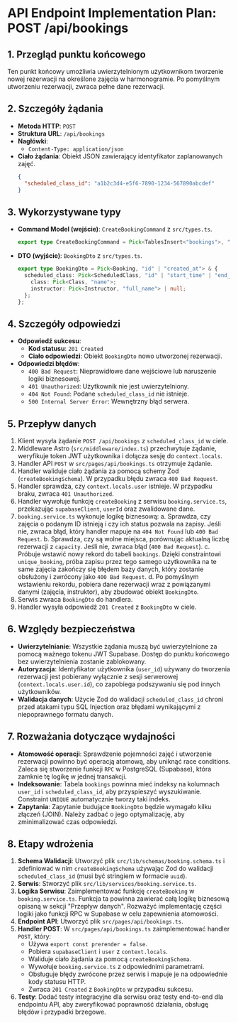 # API Endpoint Implementation Plan: POST /api/bookings

## 1. Przegląd punktu końcowego
Ten punkt końcowy umożliwia uwierzytelnionym użytkownikom tworzenie nowej rezerwacji na określone zajęcia w harmonogramie. Po pomyślnym utworzeniu rezerwacji, zwraca pełne dane rezerwacji.

## 2. Szczegóły żądania
- **Metoda HTTP**: `POST`
- **Struktura URL**: `/api/bookings`
- **Nagłówki**:
  - `Content-Type: application/json`
- **Ciało żądania**: Obiekt JSON zawierający identyfikator zaplanowanych zajęć.
  ```json
  {
    "scheduled_class_id": "a1b2c3d4-e5f6-7890-1234-567890abcdef"
  }
  ```

## 3. Wykorzystywane typy
- **Command Model (wejście)**: `CreateBookingCommand` z `src/types.ts`.
  ```typescript
  export type CreateBookingCommand = Pick<TablesInsert<"bookings">, "scheduled_class_id">;
  ```
- **DTO (wyjście)**: `BookingDto` z `src/types.ts`.
  ```typescript
  export type BookingDto = Pick<Booking, "id" | "created_at"> & {
    scheduled_class: Pick<ScheduledClass, "id" | "start_time" | "end_time"> & {
      class: Pick<Class, "name">;
      instructor: Pick<Instructor, "full_name"> | null;
    };
  };
  ```

## 4. Szczegóły odpowiedzi
- **Odpowiedź sukcesu**:
  - **Kod statusu**: `201 Created`
  - **Ciało odpowiedzi**: Obiekt `BookingDto` nowo utworzonej rezerwacji.
- **Odpowiedzi błędów**:
  - `400 Bad Request`: Nieprawidłowe dane wejściowe lub naruszenie logiki biznesowej.
  - `401 Unauthorized`: Użytkownik nie jest uwierzytelniony.
  - `404 Not Found`: Podane `scheduled_class_id` nie istnieje.
  - `500 Internal Server Error`: Wewnętrzny błąd serwera.

## 5. Przepływ danych
1.  Klient wysyła żądanie `POST /api/bookings` z `scheduled_class_id` w ciele.
2.  Middleware Astro (`src/middleware/index.ts`) przechwytuje żądanie, weryfikuje token JWT użytkownika i dołącza sesję do `context.locals`.
3.  Handler API `POST` w `src/pages/api/bookings.ts` otrzymuje żądanie.
4.  Handler waliduje ciało żądania za pomocą schemy Zod (`createBookingSchema`). W przypadku błędu zwraca `400 Bad Request`.
5.  Handler sprawdza, czy `context.locals.user` istnieje. W przypadku braku, zwraca `401 Unauthorized`.
6.  Handler wywołuje funkcję `createBooking` z serwisu `booking.service.ts`, przekazując `supabaseClient`, `userId` oraz zwalidowane dane.
7.  `booking.service.ts` wykonuje logikę biznesową:
    a. Sprawdza, czy zajęcia o podanym ID istnieją i czy ich status pozwala na zapisy. Jeśli nie, zwraca błąd, który handler mapuje na `404 Not Found` lub `400 Bad Request`.
    b. Sprawdza, czy są wolne miejsca, porównując aktualną liczbę rezerwacji z `capacity`. Jeśli nie, zwraca błąd (`400 Bad Request`).
    c. Próbuje wstawić nowy rekord do tabeli `bookings`. Dzięki constraintowi `unique_booking`, próba zapisu przez tego samego użytkownika na te same zajęcia zakończy się błędem bazy danych, który zostanie obsłużony i zwrócony jako `400 Bad Request`.
    d. Po pomyślnym wstawieniu rekordu, pobiera dane rezerwacji wraz z powiązanymi danymi (zajęcia, instruktor), aby zbudować obiekt `BookingDto`.
8.  Serwis zwraca `BookingDto` do handlera.
9.  Handler wysyła odpowiedź `201 Created` z `BookingDto` w ciele.

## 6. Względy bezpieczeństwa
- **Uwierzytelnianie**: Wszystkie żądania muszą być uwierzytelnione za pomocą ważnego tokenu JWT Supabase. Dostęp do punktu końcowego bez uwierzytelnienia zostanie zablokowany.
- **Autoryzacja**: Identyfikator użytkownika (`user_id`) używany do tworzenia rezerwacji jest pobierany wyłącznie z sesji serwerowej (`context.locals.user.id`), co zapobiega podszywaniu się pod innych użytkowników.
- **Walidacja danych**: Użycie Zod do walidacji `scheduled_class_id` chroni przed atakami typu SQL Injection oraz błędami wynikającymi z niepoprawnego formatu danych.

## 7. Rozważania dotyczące wydajności
- **Atomowość operacji**: Sprawdzenie pojemności zajęć i utworzenie rezerwacji powinno być operacją atomową, aby uniknąć race conditions. Zaleca się stworzenie funkcji `RPC` w PostgreSQL (Supabase), która zamknie tę logikę w jednej transakcji.
- **Indeksowanie**: Tabela `bookings` powinna mieć indeksy na kolumnach `user_id` i `scheduled_class_id`, aby przyspieszyć wyszukiwanie. Constraint `UNIQUE` automatycznie tworzy taki indeks.
- **Zapytania**: Zapytanie budujące `BookingDto` będzie wymagało kilku złączeń (JOIN). Należy zadbać o jego optymalizację, aby zminimalizować czas odpowiedzi.

## 8. Etapy wdrożenia
1.  **Schema Walidacji**: Utworzyć plik `src/lib/schemas/booking.schema.ts` i zdefiniować w nim `createBookingSchema` używając Zod do walidacji `scheduled_class_id` (musi być stringiem w formacie `uuid`).
2.  **Serwis**: Stworzyć plik `src/lib/services/booking.service.ts`.
3.  **Logika Serwisu**: Zaimplementować funkcję `createBooking` w `booking.service.ts`. Funkcja ta powinna zawierać całą logikę biznesową opisaną w sekcji "Przepływ danych". Rozważyć implementację części logiki jako funkcji RPC w Supabase w celu zapewnienia atomowości.
4.  **Endpoint API**: Utworzyć plik `src/pages/api/bookings.ts`.
5.  **Handler POST**: W `src/pages/api/bookings.ts` zaimplementować handler `POST`, który:
    - Używa `export const prerender = false`.
    - Pobiera `supabaseClient` i `user` z `context.locals`.
    - Waliduje ciało żądania za pomocą `createBookingSchema`.
    - Wywołuje `booking.service.ts` z odpowiednimi parametrami.
    - Obsługuje błędy zwrócone przez serwis i mapuje je na odpowiednie kody statusu HTTP.
    - Zwraca `201 Created` z `BookingDto` w przypadku sukcesu.
6.  **Testy**: Dodać testy integracyjne dla serwisu oraz testy end-to-end dla endpointu API, aby zweryfikować poprawność działania, obsługę błędów i przypadki brzegowe.
